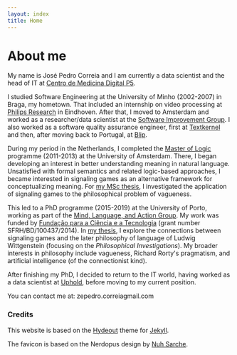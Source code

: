```yaml
---
layout: index
title: Home
---
```


# About me

My name is José Pedro Correia and I am currently a data scientist and the head of IT at [Centro de Medicina Digital P5](https://www.p5.pt/). 

I studied Software Engineering at the University of Minho (2002-2007) in Braga, my hometown. That included an internship on video processing at [Philips Research](https://www.philips.com/a-w/research/home.html) in Eindhoven. After that, I moved to Amsterdam and worked as a researcher/data scientist at the [Software Improvement Group](https://www.sig.eu/). I also worked as a software quality assurance engineer, first at [Textkernel](https://www.textkernel.com/) and then, after moving back to Portugal, at [Blip](https://blip.pt/).

During my period in the Netherlands, I completed the [Master of Logic](http://www.illc.uva.nl/MScLogic/) programme (2011-2013) at the University of Amsterdam. There, I began developing an interest in better understanding meaning in natural language. Unsatisfied with formal semantics and related logic-based approaches, I became interested in signaling games as an alternative framework for conceptualizing meaning. For [my MSc thesis](http://arno.uva.nl/document/499282), I investigated the application of signaling games to the philosophical problem of vagueness.

This led to a PhD programme (2015-2019) at the University of Porto, working as part of the [Mind, Language, and Action Group](https://mlag.up.pt/). My work was funded by [Fundação para a Ciência e a Tecnologia](http://www.fct.pt/) (grant number SFRH/BD/100437/2014). In [my thesis](https://hdl.handle.net/10216/126715), I explore the connections between signaling games and the later philosophy of language of Ludwig Wittgenstein (focusing on the _Philosophical Investigations_). My broader interests in philosophy include vagueness, Richard Rorty's pragmatism, and artificial intelligence (of the connectionist kind).

After finishing my PhD, I decided to return to the IT world, having worked as a data scientist at [Uphold](https://uphold.com/), before moving to my current position.


You can contact me at: zepedro.correia<span class="at-sign">gmail.com</span>

### Credits

This website is based on the [Hydeout](https://fongandrew.github.io/hydeout/) theme for [Jekyll](https://jekyllrb.com/).

The favicon is based on the Nerdopus design by [Nuh Sarche](https://www.redbubble.com/people/nuhsarche).